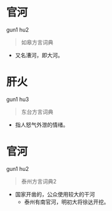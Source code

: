 # 官河
gun1 hu2
> 如皋方言词典
- 又名漕河，即大河。

# 肝火
gun1 hu3
> 东台方言词典
- 指人怒气外泄的情绪。

# 官河
gun1 hu2
> 泰州方言词典2
- 国家开凿的，公众使用较大的干河
  - 泰州有南官河，明初大将徐达开挖。
